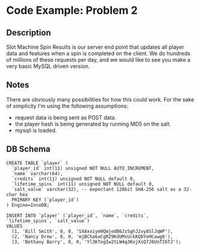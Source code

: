 # Code Example: Problem 2

## Description
Slot Machine Spin Results is our server end point that updates all player data and features when a spin is completed on the client. We do hundreds of millions of these requests per day, and we would like to see you make a very basic MySQL driven version.

## Notes
There are obviously many possibilities for how this could work. For the sake of simplicity I'm using the following assumptions:
* request data is being sent as POST data.
* the player hash is being generated by running MD5 on the salt.
* mysqli is loaded.

## DB Schema
    CREATE TABLE `player` (
      `player_id` int(11) unsigned NOT NULL AUTO_INCREMENT,
      `name` varchar(64),
      `credits` int(11) unsigned NOT NULL default 0,
      `lifetime_spins` int(11) unsigned NOT NULL default 0,
      `salt_value` varchar(32), -- expectant 128bit SHA-256 salt as a 32-char hex
      PRIMARY KEY (`player_id`)
    ) Engine=InnoDB;

    INSERT INTO `player` (`player_id`, `name`, `credits`, `lifetime_spins`, `salt_value`)
    VALUES
      (1, 'Bill Smith', 0, 0, 'SXAxxiym9QmjodB6JzSghJ2vy8SlJqWP'),
      (2, 'Nancy Drew', 0, 0, 'mjBCha6aCgRZ9KdUMxUckKQbYoHCawg6'),
      (3, 'Bethany Barry', 0, 0, 'Yl3KTogIw2tLW4q3KojXsQ7J6UnTI6TJ');


